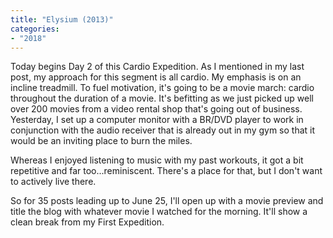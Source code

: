 ```yaml
---
title: "Elysium (2013)"
categories:
- "2018"
---
```


Today begins Day 2 of this Cardio Expedition. As I mentioned in my last post, my approach for this segment is all cardio. My emphasis is on an incline treadmill. To fuel motivation, it's going to be a movie march: cardio throughout the duration of a movie. It's befitting as we just picked up well over 200 movies from a video rental shop that's going out of business. Yesterday, I set up a computer monitor with a BR/DVD player to work in conjunction with the audio receiver that is already out in my gym so that it would be an inviting place to burn the miles.

Whereas I enjoyed listening to music with my past workouts, it got a bit repetitive and far too...reminiscent. There's a place for that, but I don't want to actively live there.

So for 35 posts leading up to June 25, I'll open up with a movie preview and title the blog with whatever movie I watched for the morning. It'll show a clean break from my First Expedition.
